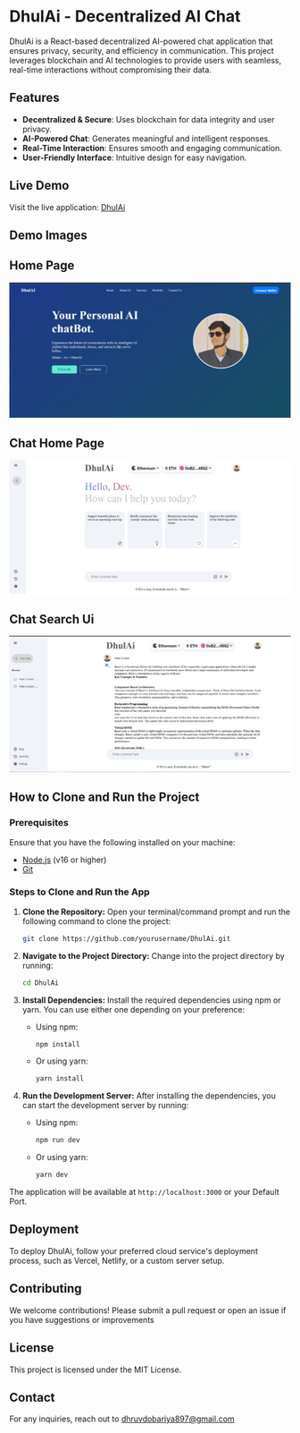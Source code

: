 # DhulAi - Decentralized AI Chat

DhulAi is a React-based decentralized AI-powered chat application that ensures privacy, security, and efficiency in communication. This project leverages blockchain and AI technologies to provide users with seamless, real-time interactions without compromising their data.

## Features

- **Decentralized & Secure**: Uses blockchain for data integrity and user privacy.
- **AI-Powered Chat**: Generates meaningful and intelligent responses.
- **Real-Time Interaction**: Ensures smooth and engaging communication.
- **User-Friendly Interface**: Intuitive design for easy navigation.

## Live Demo

Visit the live application: [DhulAi](https://ai-chat-r2ezpmrk0-dhruvs-projects-91859a0e.vercel.app/)

## Demo Images

## Home Page

![img alt](chatbot/Demo3.png)

## Chat Home Page

![img alt](chatbot/Demo2.png)

## Chat Search Ui
![img alt](chatbot/Demo1.png)

## How to Clone and Run the Project

### Prerequisites
Ensure that you have the following installed on your machine:
- [Node.js](https://nodejs.org/) (v16 or higher)
- [Git](https://git-scm.com/)

### Steps to Clone and Run the App

1. **Clone the Repository:**
   Open your terminal/command prompt and run the following command to clone the project:
   ```bash
   git clone https://github.com/yourusername/DhulAi.git
   ```

2. **Navigate to the Project Directory:**
   Change into the project directory by running:
   ```bash
   cd DhulAi
   ```

3. **Install Dependencies:**
   Install the required dependencies using npm or yarn. You can use either one depending on your preference:
   
   - Using npm:
     ```bash
     npm install
     ```
   - Or using yarn:
     ```bash
     yarn install
     ```

4. **Run the Development Server:**
   After installing the dependencies, you can start the development server by running:
   
   - Using npm:
     ```bash
     npm run dev
     ```
   - Or using yarn:
     ```bash
     yarn dev
     ```

The application will be available at `http://localhost:3000` or your Default Port.

## Deployment
To deploy DhulAi, follow your preferred cloud service's deployment process, such as Vercel, Netlify, or a custom server setup.

## Contributing
We welcome contributions! Please submit a pull request or open an issue if you have suggestions or improvements
 
## License
This project is licensed under the MIT License.

## Contact
For any inquiries, reach out to dhruvdobariya897@gmail.com

